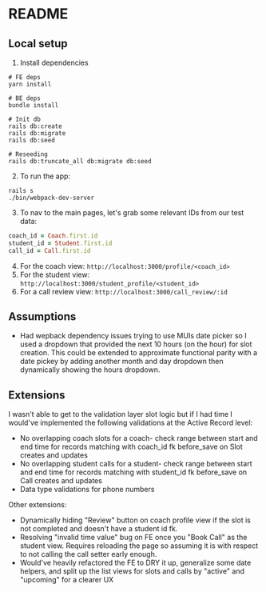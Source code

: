 # README

## Local setup
1. Install dependencies
```
# FE deps
yarn install

# BE deps
bundle install

# Init db
rails db:create
rails db:migrate
rails db:seed

# Reseeding
rails db:truncate_all db:migrate db:seed
```
2. To run the app:
```
rails s
./bin/webpack-dev-server
```
3. To nav to the main pages, let's grab some relevant IDs from our test data:
```ruby
coach_id = Coach.first.id
student_id = Student.first.id
call_id = Call.first.id
```
4. For the coach view: `http://localhost:3000/profile/<coach_id>`
5. For the student view: `http://localhost:3000/student_profile/<student_id>`
6. For a call review view: `http://localhost:3000/call_review/:id`

## Assumptions
- Had wepback dependency issues trying to use MUIs date picker so I used a dropdown that provided the next 10 hours (on the hour) for slot creation. This could be extended to approximate functional parity with a date pickey by adding another month and day dropdown then dynamically showing the hours dropdown.

## Extensions
I wasn't able to get to the validation layer slot logic but if I had time I would've implemented the following validations at the Active Record level:
- No overlapping coach slots for a coach- check range between start and end time for records matching with coach_id fk before_save on Slot creates and updates
- No overlapping student calls for a student- check range between start and end time for records matching with student_id fk before_save on Call creates and updates
- Data type validations for phone numbers

Other extensions:
- Dynamically hiding "Review" button on coach profile view if the slot is not completed and doesn't have a student id fk.
- Resolving "invalid time value" bug on FE once you "Book Call" as the student view. Requires reloading the page so assuming it is with respect to not calling the call setter early enough.
- Would've heavily refactored the FE to DRY it up, generalize some date helpers, and split up the list views for slots and calls by "active" and "upcoming" for a clearer UX

